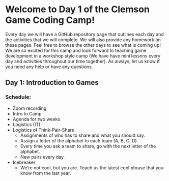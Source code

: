 
# Welcome to Day 1 of the Clemson Game Coding Camp!

Every day we will have a GitHub repository page that outlines each day and the activities that we will complete.  We will also provide any homework on these pages.  Feel free to browse the other days to see what is coming up! We are so excited for this camp and look forward to teaching game development in a workshop style camp (We have have mini lessons every day and activities throughout our time together).  As always, let us know if you need any help or have any questions.  

## Day 1: Introduction to Games
### Schedule:
- Zoom recording 
- Intro to Camp 
- Agenda for two weeks 
- Logistics (IT) 
- Logistics of Think-Pair-Share 
  - Assignments of who has to share and what you should say. 
  - Assign a letter of the alphabet to each team (A, B, C, D). 
  - Every time you ask a team to share, go with the next letter of the alphabet. 
  - New pairs every day. 
- Icebreaker
  - We’re not cool, but you are. Teach us the latest cool phrase that you know from the last year. 

